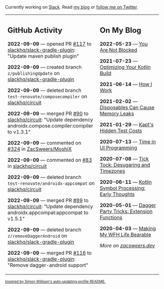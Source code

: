 Currently working on [Slack](https://slack.com/). Read [my blog](https://zacsweers.dev/) or [follow me on Twitter](https://twitter.com/ZacSweers).

<table><tr><td valign="top" width="60%">

## GitHub Activity
<!-- githubActivity starts -->
**2022-09-09** — opened PR [#117](https://github.com/slackhq/slack-gradle-plugin/pull/117) to [slackhq/slack-gradle-plugin](https://github.com/slackhq/slack-gradle-plugin): "Update maven publish plugin"

**2022-09-09** — created branch `z/publishingUpdate` on [slackhq/slack-gradle-plugin](https://github.com/slackhq/slack-gradle-plugin)

**2022-09-09** — deleted branch `test-renovate/composecompiler` on [slackhq/circuit](https://github.com/slackhq/circuit)

**2022-09-09** — merged PR [#90](https://github.com/slackhq/circuit/pull/90) to [slackhq/circuit](https://github.com/slackhq/circuit): "Update dependency androidx.compose.compiler:compiler to v1.3.1"

**2022-09-09** — commented on [#324](https://github.com/ZacSweers/MoshiX/issues/324#issuecomment-1242314525) in [ZacSweers/MoshiX](https://github.com/ZacSweers/MoshiX)

**2022-09-09** — commented on [#83](https://github.com/slackhq/circuit/issues/83#issuecomment-1242309223) in [slackhq/circuit](https://github.com/slackhq/circuit)

**2022-09-09** — deleted branch `test-renovate/androidx-appcompat` on [slackhq/circuit](https://github.com/slackhq/circuit)

**2022-09-09** — merged PR [#89](https://github.com/slackhq/circuit/pull/89) to [slackhq/circuit](https://github.com/slackhq/circuit): "Update dependency androidx.appcompat:appcompat to v1.5.1"

**2022-09-09** — deleted branch `z/removeDaggerAndroid` on [slackhq/slack-gradle-plugin](https://github.com/slackhq/slack-gradle-plugin)

**2022-09-09** — merged PR [#116](https://github.com/slackhq/slack-gradle-plugin/pull/116) to [slackhq/slack-gradle-plugin](https://github.com/slackhq/slack-gradle-plugin): "Remove dagger-android support"
<!-- githubActivity ends -->
</td><td valign="top" width="40%">

## On My Blog
<!-- blog starts -->
**2022-05-23** — [You Are Not Blocked](https://www.zacsweers.dev/you-are-not-blocked/)

**2021-07-23** — [Optimizing Your Kotlin Build](https://www.zacsweers.dev/optimizing-your-kotlin-build/)

**2021-06-14** — [How I Work](https://www.zacsweers.dev/how-i-work/)

**2021-02-02** — [Disposables Can Cause Memory Leaks](https://www.zacsweers.dev/disposables-can-cause-memory-leaks/)

**2021-01-29** — [Kapt's Hidden Test Costs](https://www.zacsweers.dev/kapts-hidden-test-costs/)

**2020-07-13** — [Time in UI Programming](https://www.zacsweers.dev/time-in-ui/)

**2020-07-08** — [Tick Tock: Desugaring and Timezones](https://www.zacsweers.dev/ticktock-desugaring-timezones/)

**2020-06-11** — [Kotlin Symbol Processing: Early Thoughts](https://www.zacsweers.dev/kotlin-symbol-processor-early-thoughts/)

**2020-05-01** — [Dagger Party Tricks: Extension Functions](https://www.zacsweers.dev/dagger-party-tricks-extension-functions/)

**2020-04-03** — [Making My WFH Life Bearable](https://www.zacsweers.dev/making-wfh-life-bearable/)
<!-- blog ends -->
_More on [zacsweers.dev](https://zacsweers.dev/)_
</td></tr></table>

<sub><a href="https://simonwillison.net/2020/Jul/10/self-updating-profile-readme/">Inspired by Simon Willison's auto-updating profile README.</a></sub>